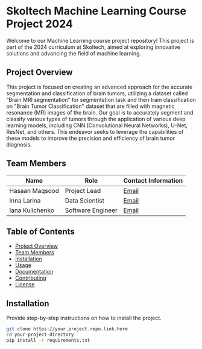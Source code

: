 # Skoltech Machine Learning Course Project 2024

Welcome to our Machine Learning course project repository! This project is part of the 2024 curriculum at Skoltech, aimed at exploring innovative solutions and advancing the field of machine learning.

## Project Overview

This project is focused on creating an advanced approach for the accurate segmentation and classification of brain tumors, utilizing a dataset called “Brain MRI segmentation” for segmentation task and then train classification on  "Brain Tumor Classification" dataset that are filled with magnetic resonance (MR) images of the brain. Our goal is to accurately segment and classify various types of tumors through the application of various deep learning models, including CNN (Convolutional Neural Networks), U-Net, ResNet, and others. This endeavor seeks to leverage the capabilities of these models to improve the precision and efficiency of brain tumor diagnosis.

## Team Members

| Name              | Role                | Contact Information |
|-------------------|---------------------|---------------------|
| Hasaan Maqsood    | Project Lead        | [Email](Hasaan.Maqsood@skoltech.ru) |
| Inna Larina       | Data Scientist      | [Email](inna.larina@skoltech.ru) |
| Iana Kulichenko   | Software Engineer   | [Email](Iana.Kulichenko@skoltech.ru) |

## Table of Contents

- [Project Overview](#project-overview)
- [Team Members](#team-members)
- [Installation](#installation)
- [Usage](#usage)
- [Documentation](#documentation)
- [Contributing](#contributing)
- [License](#license)

## Installation

Provide step-by-step instructions on how to install the project.

```bash
git clone https://your.project.repo.link.here
cd your-project-directory
pip install -r requirements.txt
